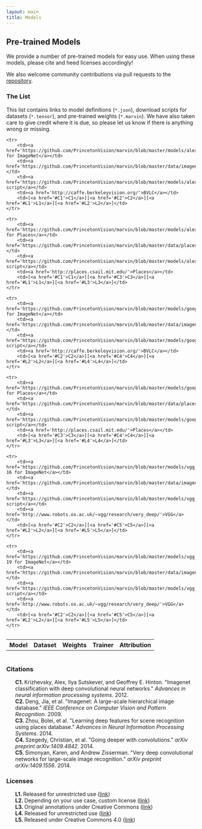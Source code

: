 ```yaml
---
layout: main
title: Models
---
```


<h2>
  Pre-trained Models
</h2>

We provide a number of pre-trained models for easy use. When using these models, please cite and heed licenses accordingly!

We also welcome community contributions via pull requests to the [repository](https://github.com/PrincetonVision/marvin).

<h3>
	The List
</h3>

This list contains links to model definitions (```*.json```), download scripts for datasets (```*.tensor```), and pre-trained weights (```*.marvin```). We have also taken care to give credit where it is due, so please let us know if there is anything wrong or missing.

<table align='left'>
	<tr>
		<th>Model</th>
		<th>Dataset</th>
		<th>Weights</th>
		<th>Trainer</th>
		<th>Attribution</th>
	</tr>

	<tr>
		<td><a href='https://github.com/PrincetonVision/marvin/blob/master/models/alexnet_imagenet/alexnet_imagenet.json'>AlexNet for ImageNet</a></td>
		<td><a href='https://github.com/PrincetonVision/marvin/blob/master/data/imagenet/download.sh'>ImageNet</a></td>
		<td><a href='https://github.com/PrincetonVision/marvin/blob/master/models/alexnet_imagenet/download_weights.sh'>Download script</a></td>
		<td><a href='http://caffe.berkeleyvision.org/'>BVLC</a></td>
		<td>[<a href='#C1'>C1</a>][<a href='#C2'>C2</a>][<a href='#L1'>L1</a>][<a href='#L2'>L2</a>]</td>
	</tr>

	<tr>
		<td><a href='https://github.com/PrincetonVision/marvin/blob/master/models/alexnet_places/alexnet_places.json'>AlexNet for Places</a></td>
		<td><a href='https://github.com/PrincetonVision/marvin/blob/master/data/places/download.sh'>Places</a></td>
		<td><a href='https://github.com/PrincetonVision/marvin/blob/master/models/alexnet_places/download_weights.sh'>Download script</a></td>
		<td><a href='http://places.csail.mit.edu/'>Places</a></td>
		<td>[<a href='#C1'>C1</a>][<a href='#C3'>C3</a>][<a href='#L1'>L1</a>][<a href='#L3'>L3</a>]</td>
	</tr>

	<tr>
		<td><a href='https://github.com/PrincetonVision/marvin/blob/master/models/googlenet_imagenet/googlenet_imagenet.json'>GoogLeNet for ImageNet</a></td>
		<td><a href='https://github.com/PrincetonVision/marvin/blob/master/data/imagenet/download.sh'>ImageNet</a></td>
		<td><a href='https://github.com/PrincetonVision/marvin/blob/master/models/googlenet_imagenet/download_weights.sh'>Download script</a></td>
		<td><a href='http://caffe.berkeleyvision.org/'>BVLC</a></td>
		<td>[<a href='#C2'>C2</a>][<a href='#C4'>C4</a>][<a href='#L2'>L2</a>][<a href='#L4'>L4</a>]</td>
	</tr>

	<tr>
		<td><a href='https://github.com/PrincetonVision/marvin/blob/master/models/googlenet_places/googlenet_places.json'>GoogLeNet for Places</a></td>
		<td><a href='https://github.com/PrincetonVision/marvin/blob/master/data/places/download.sh'>Places</a></td>
		<td><a href='https://github.com/PrincetonVision/marvin/blob/master/models/googlenet_places/download_weights.sh'>Download script</a></td>
		<td><a href='http://places.csail.mit.edu/'>Places</a></td>
		<td>[<a href='#C3'>C3</a>][<a href='#C4'>C4</a>][<a href='#L3'>L3</a>][<a href='#L4'>L4</a>]</td>
	</tr>

	<tr>
		<td><a href='https://github.com/PrincetonVision/marvin/blob/master/models/vgg_imagenet/vgg16_imagenet.json'>VGGNet 16 for ImageNet</a></td>
		<td><a href='https://github.com/PrincetonVision/marvin/blob/master/data/imagenet/download.sh'>ImageNet</a></td>
		<td><a href='https://github.com/PrincetonVision/marvin/blob/master/models/vgg_imagenet/download_vgg16_weights.sh'>Download script</a></td>
		<td><a href='http://www.robots.ox.ac.uk/~vgg/research/very_deep/'>VGG</a></td>
		<td>[<a href='#C2'>C2</a>][<a href='#C5'>C5</a>][<a href='#L2'>L2</a>][<a href='#L5'>L5</a>]</td>
	</tr>

	<tr>
		<td><a href='https://github.com/PrincetonVision/marvin/blob/master/models/vgg_imagenet/vgg19_imagenet.json'>VGGNet 19 for ImageNet</a></td>
		<td><a href='https://github.com/PrincetonVision/marvin/blob/master/data/imagenet/download.sh'>Places</a></td>
		<td><a href='https://github.com/PrincetonVision/marvin/blob/master/models/vgg_imagenet/download_vgg19_weights.sh'>Download script</a></td>
		<td><a href='http://www.robots.ox.ac.uk/~vgg/research/very_deep/'>VGG</a></td>
		<td>[<a href='#C2'>C2</a>][<a href='#C5'>C5</a>][<a href='#L2'>L2</a>][<a href='#L5'>L5</a>]</td>
	</tr>
</table>
<table></table>

<h3>
	Citations
</h3>

<style>
	ol {
	    list-style-type: none;
	    counter-reset: elementcounter;
	    /*padding-left: -1.5rem;*/
	    margin-left: 0;
	}

	li.citations:before {
	    content: "C" counter(elementcounter) ". ";
	    counter-increment: elementcounter;
	    font-weight: bold;
	}

	li.licenses:before {
	    content: "L" counter(elementcounter) ". ";
	    counter-increment: elementcounter;
	    font-weight: bold;
	}
</style>

<ol>
  <li class='citations' name='C1'>Krizhevsky, Alex, Ilya Sutskever, and Geoffrey E. Hinton. "Imagenet classification with deep convolutional neural networks." <i>Advances in neural information processing systems</i>. 2012. 
  <li class='citations' name='C2'>Deng, Jia, et al. "Imagenet: A large-scale hierarchical image database." <i>IEEE Conference on Computer Vision and Pattern Recognition</i>. 2009.</li>
  <li class='citations' name='C3'>Zhou, Bolei, et al. "Learning deep features for scene recognition using places database." <i>Advances in Neural Information Processing Systems</i>. 2014.
  <li class='citations' name='C4'>Szegedy, Christian, et al. "Going deeper with convolutions." <i>arXiv preprint arXiv:1409.4842</i>. 2014.</li>
  <li class='citations' name='C5'>Simonyan, Karen, and Andrew Zisserman. "Very deep convolutional networks for large-scale image recognition." <i>arXiv preprint arXiv:1409.1556</i>. 2014.</li>
</ol>

<h3>
	Licenses
</h3>

<ol>
	<li class='licenses' name='L1'>Released for unrestricted use (<a href='https://github.com/BVLC/caffe/tree/master/models/bvlc_alexnet'>link</a>)
  <li class='licenses' name='L2'>Depending on your use case, custom license (<a href='http://image-net.org/download-faq'>link</a>)
  <li class='licenses' name='L3'>Original annotations under Creative Commons (<a href='http://places.csail.mit.edu/'>link</a>)
  <li class='licenses' name='L4'>Released for unrestricted use (<a href='https://github.com/BVLC/caffe/tree/master/models/bvlc_googlenet'>link</a>)
  <li class='licenses' name='L5'>Released under Creative Commons 4.0 (<a href='http://www.robots.ox.ac.uk/~vgg/research/very_deep/'>link</a>)
</ol>
